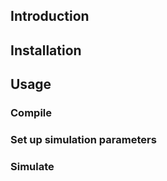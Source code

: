 ## Introduction

## Installation


## Usage

### Compile

### Set up simulation parameters

### Simulate
